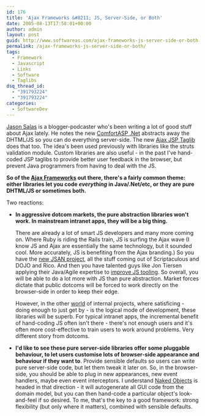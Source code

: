 ```yaml
---
id: 176
title: 'Ajax Frameworks &#8211; JS, Server-Side, or Both'
date: 2005-08-13T17:58:01+00:00
author: admin
layout: post
guid: http://www.softwareas.com/ajax-frameworks-js-server-side-or-both
permalink: /ajax-frameworks-js-server-side-or-both/
tags:
  - Framework
  - Javascript
  - Links
  - Software
  - Taglibs
dsq_thread_id:
  - "391793224"
  - "391793224"
categories:
  - SoftwareDev
---
```

[Jason Salas](http://weblogs.asp.net/jasonsalas/) is a blogger-podcaster who's been writing a lot of good stuff about Ajax lately. He notes the new [ComfortASP .Net](http://www.daniel-zeiss.de/ComfortASP/) abstracts away the DHTML/JS so you can do everything server-side. The new [Ajax JSP Taglib](http://ajaxtags.sourceforge.net/) does that too. The idea's been used previously with libraries like the struts validation module. Custom libraries are also useful - in the past I've hand-coded JSP taglibs to provide better user feedback in the browser, but prevent Java programmers from having to deal with the JS.

**So of the [Ajax Frameworks](http://ajaxpatterns.org/Ajax_Frameworks) out there, there's a fairly common theme: either libraries let you code *everything* in Java/.Net/etc, or they are pure DHTML/JS or sometimes both.**

Two reactions:
<ul>
<li><b>In aggressive dotcom markets, the pure abstraction libraries won't work. In mainstream intranet apps, they will be a big thing.</b>

There are already a lot of smart JS developers and many more coming on. Where Ruby is riding the Rails train, JS is surfing the Ajax wave (I know JS and Ajax are essentially the same technology, but it sounded cool. More accurately, JS is benefiting from the Ajax branding.) So you have the <a href="http://www.openjsan.org/">new JSAN project</a>, all the stuff coming out of Scriptaculous and DOJO and Rico. And then you have talented guys like Jon Tiersen applying their Java/Agile expertise to <a href="http://mir.aculo.us/articles/2005/07/28/automatic-testing-of-your-web-pages-with-javascript">improve JS tooling</a>. So overall, you will be able to do a lot more with JS than pure abstraction. Market forces dictate that public dotcoms will be forced to work directly on the browser-side in order to keep their edge.


However, in the other <a href="http://www.joelonsoftware.com/articles/FiveWorlds.html">world</a> of internal projects, where satisficing - doing enough to just get by - is the logical mode of development, these libraries will be superb. For typical intranet apps, the incremental benefit of hand-coding JS often isn't there - there's not enough users and it's often more cost-effective to train users to work around problems. Very   different story from dotcoms.

<li> <b>I'd like to see these pure server-side libraries offer some pluggable behaviour, to let users customise lots of browser-side appearance and behaviour if they want to</b>. Provide sensible defaults so users can write pure server-side code, but let them tweak it later on.  So, in the browser-side, you should be able to plug in new appearances, new event handlers, maybe even event interceptors. I understand <a href="http://www.nakedobjects.org/">Naked Objects</a> is headed in that direction - it will autogenerate all GUI code from the domain model, but you can then hand-code a particular object's look-and-feel if so desired. To me, that's the key to a good framework: strong flexibility (but only where it matters), combined with sensible defaults.</li>
</li></ul><!--13c1a54d8b85e2f95ab7237461785ea4-->